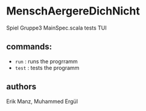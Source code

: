 # MenschAergereDichNicht
Spiel Gruppe3
MainSpec.scala tests TUI

## commands:
* `run` : runs the progrramm
* `test` : tests the programm

## authors
Erik Manz,
Muhammed Ergül

